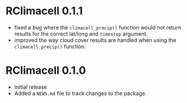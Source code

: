 # RClimacell 0.1.1

* fixed a bug where the `climacell_precip()` function would not return results for the correct lat/long and `timestep` argument.
* improved the way cloud cover results are handled when using the `climacell_precip()` function.

# RClimacell 0.1.0

* Initial release
* Added a `NEWS.md` file to track changes to the package.

